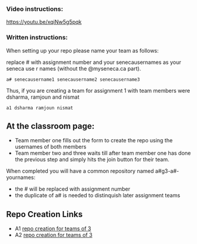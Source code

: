 ### Video instructions:


https://youtu.be/xqiNw5g5pqk

### Written instructions:

When setting up your repo please name your team as follows:

replace # with assignment number and your senecausernames as your seneca use r names (without the @myseneca.ca part).
```
a# senecausername1 senecausername2 senecausername3
```

Thus, if you are creating a team for assignment 1 with team members were dsharma, ramjoun and nismat

```
a1 dsharma ramjoun nismat
```


## At the classroom page:

* Team member one fills out the form to create the repo using the usernames of both members
* Team member two and three waits till after team member one has done the previous step and simply hits the join button for their team.

When completed you will have a common repository named a#g3-a#-yournames:

  * the # will be replaced with assignment number
  * the duplicate of a# is needed to distinquish later assignment teams

## Repo Creation Links

* A1 [repo creation for teams of 3](https://classroom.github.com/a/QtNCWLHD)
* A2 [repo creation for teams of 3](https://classroom.github.com/a/OiFsUj9m)
